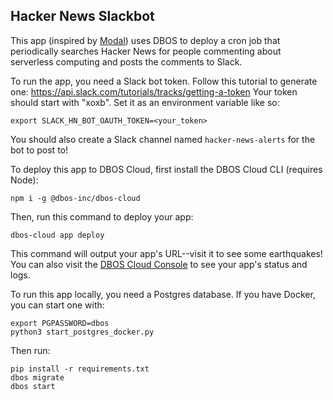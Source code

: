 ## Hacker News Slackbot

This app (inspired by [Modal](https://modal.com/docs/examples/hackernews_alerts)) uses DBOS to deploy a cron job that periodically searches Hacker News for people commenting about serverless computing and posts the comments to Slack.

To run the app, you need a Slack bot token.
Follow this tutorial to generate one: https://api.slack.com/tutorials/tracks/getting-a-token
Your token should start with "xoxb".
Set it as an environment variable like so:

```shell
export SLACK_HN_BOT_OAUTH_TOKEN=<your_token>
```

You should also create a Slack channel named `hacker-news-alerts` for the bot to post to!

To deploy this app to DBOS Cloud, first install the DBOS Cloud CLI (requires Node):

```shell
npm i -g @dbos-inc/dbos-cloud
```

Then, run this command to deploy your app:

```shell
dbos-cloud app deploy
```

This command will output your app's URL--visit it to see some earthquakes!
You can also visit the [DBOS Cloud Console](https://console.dbos.dev/) to see your app's status and logs.

To run this app locally, you need a Postgres database.
If you have Docker, you can start one with:

```shell
export PGPASSWORD=dbos
python3 start_postgres_docker.py
```

Then run:

```shell
pip install -r requirements.txt
dbos migrate
dbos start
```